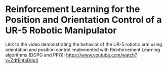 # Reinforcement Learning for the Position and Orientation Control of a UR-5 Robotic Manipulator

Link to the video demonstrating the behavior of the UR-5 robotic arm using orientation and position control implemented with Reinforcement Learning algorithms (DDPG and PPO): https://www.youtube.com/watch?v=ZdfEntaDdp0
